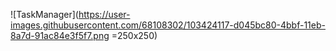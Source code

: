 ![TaskManager](https://user-images.githubusercontent.com/68108302/103424117-d045bc80-4bbf-11eb-8a7d-91ac84e3f5f7.png =250x250)
